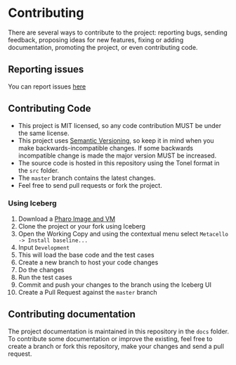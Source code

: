 # Contributing

There are several ways to contribute to the project: reporting bugs, sending
feedback, proposing ideas for new features, fixing or adding documentation,
promoting the project, or even contributing code.

## Reporting issues

You can report issues [here](https://github.com/juliendelplanque/JRPC/issues/new)

## Contributing Code

- This project is MIT licensed, so any code contribution MUST be under the same license.
- This project uses [Semantic Versioning](http://semver.org/), so keep it in mind
  when you make backwards-incompatible changes. If some backwards incompatible
  change is made the major version MUST be increased.
- The source code is hosted in this repository using the Tonel format in the
  `src` folder.
- The `master` branch contains the latest changes.
- Feel free to send pull requests or fork the project.

### Using Iceberg

1. Download a [Pharo Image and VM](https://get.pharo.org/64)
2. Clone the project or your fork using Iceberg
3. Open the Working Copy and using the contextual menu select
  `Metacello -> Install baseline...`
4. Input `Development`
5. This will load the base code and the test cases
6. Create a new branch to host your code changes
7. Do the changes
8. Run the test cases
9. Commit and push your changes to the branch using the Iceberg UI
10. Create a Pull Request against the `master` branch

## Contributing documentation

The project documentation is maintained in this repository in the `docs` folder.
To contribute some documentation or improve the existing, feel free to create a
branch or fork this repository, make your changes and send a pull request.
